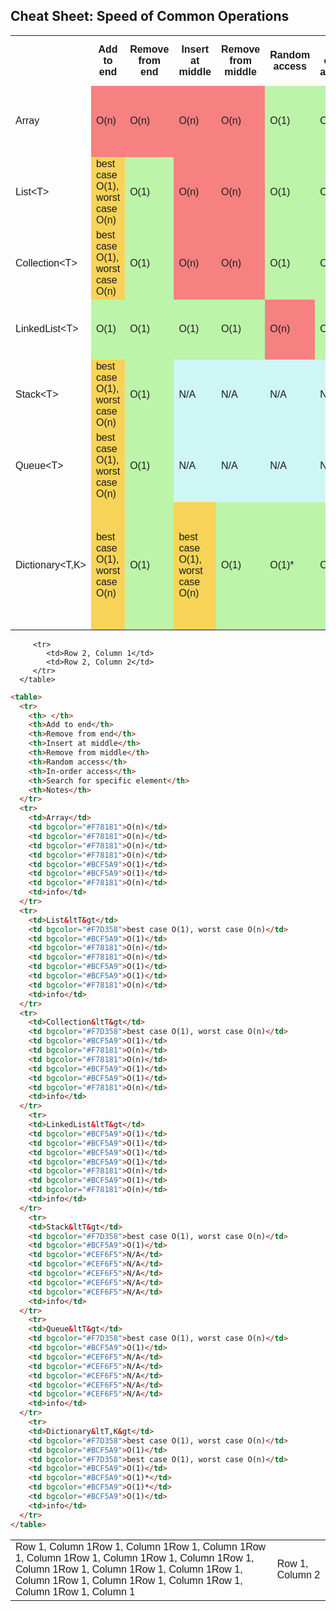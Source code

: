 ## Cheat Sheet: Speed of Common Operations
<head>
<style>
table {
    font-family: arial, sans-serif;
    border-collapse: collapse;
    width: 100%;
}

td, th {
    border: 1px solid #dddddd;
    text-align: left;
    padding: 8px;
}

tr:nth-child(even) {
    background-color: #dddddd;
}
</style>
</head>
<body>
<table>
  <tr>
    <th> </th>
    <th>Add to end</th>
	<th>Remove from end</th>
	<th>Insert at middle</th>
	<th>Remove from middle</th>
	<th>Random access</th>
	<th>In-order access</th>
	<th>Search for specific element</th>
	<th>Notes</th>	
  </tr>
  <tr>
    <td>Array</td>
    <td bgcolor="#F78181">O(n)</td>
    <td bgcolor="#F78181">O(n)</td>
    <td bgcolor="#F78181">O(n)</td>
    <td bgcolor="#F78181">O(n)</td>
    <td bgcolor="#BCF5A9">O(1)</td>
    <td bgcolor="#BCF5A9">O(1)</td>
    <td bgcolor="#F78181">O(n)</td>
	<td>Most efficient use of memory; use in cases where data size is fixed.</td>
  </tr>
  <tr>
    <td>List&ltT&gt</td>
    <td bgcolor="#F7D358">best case O(1), worst case O(n)</td>
    <td bgcolor="#BCF5A9">O(1)</td>
    <td bgcolor="#F78181">O(n)</td>
    <td bgcolor="#F78181">O(n)</td>
    <td bgcolor="#BCF5A9">O(1)</td>
    <td bgcolor="#BCF5A9">O(1)</td>
    <td bgcolor="#F78181">O(n)</td>
	<td>Implementation is optimized 
for speed. In many cases, List 
will be the best choice.</td>
  </tr>
  <tr>
    <td>Collection&ltT&gt</td>
    <td bgcolor="#F7D358">best case O(1), worst case O(n)</td>
    <td bgcolor="#BCF5A9">O(1)</td>
    <td bgcolor="#F78181">O(n)</td>
    <td bgcolor="#F78181">O(n)</td>
    <td bgcolor="#BCF5A9">O(1)</td>
    <td bgcolor="#BCF5A9">O(1)</td>
    <td bgcolor="#F78181">O(n)</td>
	<td>List is a better choice, unless 
publicly exposed as API.</td>
  </tr>
    <tr>
    <td>LinkedList&ltT&gt</td>
    <td bgcolor="#BCF5A9">O(1)</td>
    <td bgcolor="#BCF5A9">O(1)</td>
    <td bgcolor="#BCF5A9">O(1)</td>
    <td bgcolor="#BCF5A9">O(1)</td>
    <td bgcolor="#F78181">O(n)</td>
    <td bgcolor="#BCF5A9">O(1)</td>
    <td bgcolor="#F78181">O(n)</td>
	<td>Many operations are fast, 
but watch out for cache 
coherency.</td>
  </tr>
    <tr>
    <td>Stack&ltT&gt</td>
    <td bgcolor="#F7D358">best case O(1), worst case O(n)</td>
    <td bgcolor="#BCF5A9">O(1)</td>
    <td bgcolor="#CEF6F5">N/A</td>
    <td bgcolor="#CEF6F5">N/A</td>
    <td bgcolor="#CEF6F5">N/A</td>
    <td bgcolor="#CEF6F5">N/A</td>
    <td bgcolor="#CEF6F5">N/A</td>
	<td>Shouldn't be selected for 
performance reasons, but 
algorithmic ones.</td>
  </tr>
    <tr>
    <td>Queue&ltT&gt</td>
    <td bgcolor="#F7D358">best case O(1), worst case O(n)</td>
    <td bgcolor="#BCF5A9">O(1)</td>
    <td bgcolor="#CEF6F5">N/A</td>
    <td bgcolor="#CEF6F5">N/A</td>
    <td bgcolor="#CEF6F5">N/A</td>
    <td bgcolor="#CEF6F5">N/A</td>
    <td bgcolor="#CEF6F5">N/A</td>
	<td>Shouldn't be selected for 
performance reasons, but 
algorithmic ones.</td>
  </tr>
    <tr>
    <td>Dictionary&ltT,K&gt</td>
    <td bgcolor="#F7D358">best case O(1), worst case O(n)</td>
    <td bgcolor="#BCF5A9">O(1)</td>
    <td bgcolor="#F7D358">best case O(1), worst case O(n)</td>
    <td bgcolor="#BCF5A9">O(1)</td>
    <td bgcolor="#BCF5A9">O(1)*</td>    
	<td bgcolor="#BCF5A9">O(1)*</td>    
	<td bgcolor="#BCF5A9">O(1)</td>
	<td>Although in-order access time 
is constant time, it is usually slower than other structures due to the over-head of looking up the key.</td>
  </tr>
</table>

</body>
</html>


	
   <table id="products-table"  style="overflow-y:scroll">
         <tr>
            <td>Row 1, Column 1Row 1, Column 1Row 1, Column 1Row 1, Column 1Row 1, Column 1Row 1, Column 1Row 1, Column 1Row 1, Column 1Row 1, Column 1Row 1, Column 1Row 1, Column 1Row 1, Column 1Row 1, Column 1Row 1, Column 1</td>
            <td>Row 1, Column 2</td>
         </tr>
         
         <tr>
            <td>Row 2, Column 1</td>
            <td>Row 2, Column 2</td>
         </tr>
      </table>
	
```HTML
<table>
  <tr>
    <th> </th>
    <th>Add to end</th>
	<th>Remove from end</th>
	<th>Insert at middle</th>
	<th>Remove from middle</th>
	<th>Random access</th>
	<th>In-order access</th>
	<th>Search for specific element</th>
	<th>Notes</th>	
  </tr>
  <tr>
    <td>Array</td>
    <td bgcolor="#F78181">O(n)</td>
    <td bgcolor="#F78181">O(n)</td>
    <td bgcolor="#F78181">O(n)</td>
    <td bgcolor="#F78181">O(n)</td>
    <td bgcolor="#BCF5A9">O(1)</td>
    <td bgcolor="#BCF5A9">O(1)</td>
    <td bgcolor="#F78181">O(n)</td>
	<td>info</td>
  </tr>
  <tr>
    <td>List&ltT&gt</td>
    <td bgcolor="#F7D358">best case O(1), worst case O(n)</td>
    <td bgcolor="#BCF5A9">O(1)</td>
    <td bgcolor="#F78181">O(n)</td>
    <td bgcolor="#F78181">O(n)</td>
    <td bgcolor="#BCF5A9">O(1)</td>
    <td bgcolor="#BCF5A9">O(1)</td>
    <td bgcolor="#F78181">O(n)</td>
	<td>info</td>
  </tr>
  <tr>
    <td>Collection&ltT&gt</td>
    <td bgcolor="#F7D358">best case O(1), worst case O(n)</td>
    <td bgcolor="#BCF5A9">O(1)</td>
    <td bgcolor="#F78181">O(n)</td>
    <td bgcolor="#F78181">O(n)</td>
    <td bgcolor="#BCF5A9">O(1)</td>
    <td bgcolor="#BCF5A9">O(1)</td>
    <td bgcolor="#F78181">O(n)</td>
	<td>info</td>
  </tr>
    <tr>
    <td>LinkedList&ltT&gt</td>
    <td bgcolor="#BCF5A9">O(1)</td>
    <td bgcolor="#BCF5A9">O(1)</td>
    <td bgcolor="#BCF5A9">O(1)</td>
    <td bgcolor="#BCF5A9">O(1)</td>
    <td bgcolor="#F78181">O(n)</td>
    <td bgcolor="#BCF5A9">O(1)</td>
    <td bgcolor="#F78181">O(n)</td>
	<td>info</td>
  </tr>
    <tr>
    <td>Stack&ltT&gt</td>
    <td bgcolor="#F7D358">best case O(1), worst case O(n)</td>
    <td bgcolor="#BCF5A9">O(1)</td>
    <td bgcolor="#CEF6F5">N/A</td>
    <td bgcolor="#CEF6F5">N/A</td>
    <td bgcolor="#CEF6F5">N/A</td>
    <td bgcolor="#CEF6F5">N/A</td>
    <td bgcolor="#CEF6F5">N/A</td>
	<td>info</td>
  </tr>
    <tr>
    <td>Queue&ltT&gt</td>
    <td bgcolor="#F7D358">best case O(1), worst case O(n)</td>
    <td bgcolor="#BCF5A9">O(1)</td>
    <td bgcolor="#CEF6F5">N/A</td>
    <td bgcolor="#CEF6F5">N/A</td>
    <td bgcolor="#CEF6F5">N/A</td>
    <td bgcolor="#CEF6F5">N/A</td>
    <td bgcolor="#CEF6F5">N/A</td>
	<td>info</td>
  </tr>
    <tr>
    <td>Dictionary&ltT,K&gt</td>
    <td bgcolor="#F7D358">best case O(1), worst case O(n)</td>
    <td bgcolor="#BCF5A9">O(1)</td>
    <td bgcolor="#F7D358">best case O(1), worst case O(n)</td>
    <td bgcolor="#BCF5A9">O(1)</td>
    <td bgcolor="#BCF5A9">O(1)*</td>    
	<td bgcolor="#BCF5A9">O(1)*</td>    
	<td bgcolor="#BCF5A9">O(1)</td>
	<td>info</td>
  </tr>
</table>
```